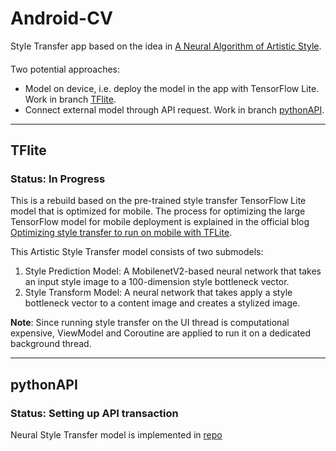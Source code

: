 # Android-CV

Style Transfer app based on the idea in [A Neural Algorithm of Artistic Style](https://arxiv.org/abs/1508.06576).
####

Two potential approaches:
* Model on device, i.e. deploy the model in the app with TensorFlow Lite. Work in branch [TFlite](https://github.com/math-geec/Android-CV/tree/TFlite).
* Connect external model through API request. Work in branch [pythonAPI](https://github.com/math-geec/Android-CV/tree/pythonAPI).

---

## TFlite

### Status: In Progress

This is a rebuild based on the pre-trained style transfer TensorFlow Lite model that is optimized for mobile. The process for optimizing the large TensorFlow model for mobile deployment is explained in the official blog [Optimizing style transfer to run on mobile with TFLite](https://blog.tensorflow.org/2020/04/optimizing-style-transfer-to-run-on-mobile-with-tflite.html).


This Artistic Style Transfer model consists of two submodels:

1. Style Prediction Model: A MobilenetV2-based neural network that takes an input style image to a 100-dimension style bottleneck vector.
2. Style Transform Model: A neural network that takes apply a style bottleneck vector to a content image and creates a stylized image.

**Note**: Since running style transfer on the UI thread is computational expensive, ViewModel and Coroutine are applied to run it on a dedicated background thread.

---

## pythonAPI

### Status: Setting up API transaction

Neural Style Transfer model is implemented in [repo](https://github.com/math-geec/Neural-Style-Transfer)

